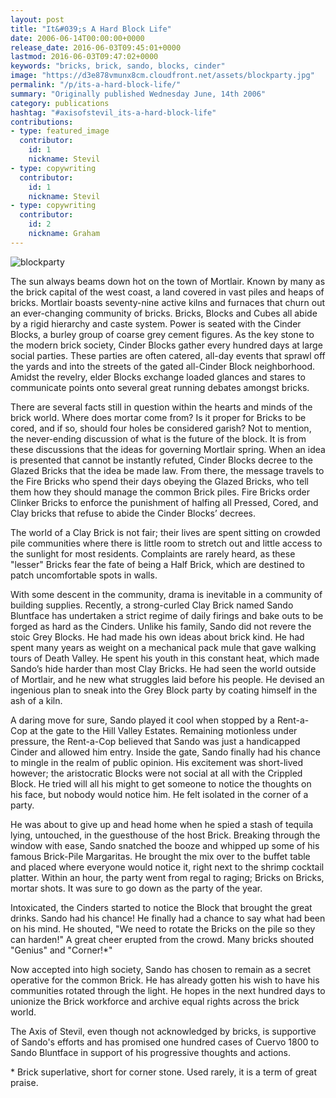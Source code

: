 ```yaml
---
layout: post
title: "It&#039;s A Hard Block Life"
date: 2006-06-14T00:00:00+0000
release_date: 2016-06-03T09:45:01+0000
lastmod: 2016-06-03T09:47:02+0000
keywords: "bricks, brick, sando, blocks, cinder"
image: "https://d3e878vmunx8cm.cloudfront.net/assets/blockparty.jpg"
permalink: "/p/its-a-hard-block-life/"
summary: "Originally published Wednesday June, 14th 2006"
category: publications
hashtag: "#axisofstevil_its-a-hard-block-life"
contributions:
- type: featured_image
  contributor:
    id: 1
    nickname: Stevil
- type: copywriting
  contributor:
    id: 1
    nickname: Stevil
- type: copywriting
  contributor:
    id: 2
    nickname: Graham
---
```


[Id_1]: https://d3e878vmunx8cm.cloudfront.net/assets/blockparty.jpg "blockparty"
![blockparty][Id_1]

The sun always beams down hot on the town of Mortlair. Known by many as the brick capital of the west coast, a land covered in vast piles and heaps of bricks. Mortlair boasts seventy-nine active kilns and furnaces that churn out an ever-changing community of bricks.  Bricks, Blocks and Cubes all abide by a rigid hierarchy and caste system. Power is seated with the Cinder Blocks, a burley group of coarse grey cement figures.  As the key stone to the modern brick society, Cinder Blocks gather every hundred days at large social parties. These parties are often catered, all-day events that sprawl off the yards and into the streets of the gated all-Cinder Block neighborhood. Amidst the revelry, elder Blocks exchange loaded glances and stares to communicate points onto several great running debates amongst bricks.

There are several facts still in question within the hearts and minds of the brick world. Where does mortar come from? Is it proper for Bricks to be cored, and if so, should four holes be considered garish? Not to mention, the never-ending discussion of what is the future of the block. It is from these discussions that the ideas for governing Mortlair spring. When an idea is presented that cannot be instantly refuted, Cinder Blocks decree to the Glazed Bricks that the idea be made law. From there, the message travels to the Fire Bricks who spend their days obeying the Glazed Bricks, who tell them how they should manage the common Brick piles. Fire Bricks order Clinker Bricks to enforce the punishment of halfing all Pressed, Cored, and Clay bricks that refuse to abide the Cinder Blocks’ decrees. 

The world of a Clay Brick is not fair; their lives are spent sitting on crowded pile communities where there is little room to stretch out and little access to the sunlight for most residents. Complaints are rarely heard, as these "lesser" Bricks fear the fate of being a Half Brick, which are destined to patch uncomfortable spots in walls.

With some descent in the community, drama is inevitable in a community of building supplies. Recently, a strong-curled Clay Brick named Sando Bluntface has undertaken a strict regime of daily firings and bake outs to be forged as hard as the Cinders. Unlike his family, Sando did not revere the stoic Grey Blocks. He had made his own ideas about brick kind. He had spent many years as weight on a mechanical pack mule that gave walking tours of Death Valley. He spent his youth in this constant heat, which made Sando’s hide harder than most Clay Bricks. He had seen the world outside of Mortlair, and he new what struggles laid before his people.  He devised an ingenious plan to sneak into the Grey Block party by coating himself in the ash of a kiln. 

A daring move for sure, Sando played it cool when stopped by a Rent-a-Cop at the gate to the Hill Valley Estates. Remaining motionless under pressure, the Rent-a-Cop believed that Sando was just a handicapped Cinder and allowed him entry.  Inside the gate, Sando finally had his chance to mingle in the realm of public opinion.  His excitement was short-lived however; the aristocratic Blocks were not social at all with the Crippled Block. He tried will all his might to get someone to notice the thoughts on his face, but nobody would notice him. He felt isolated in the corner of a party.

He was about to give up and head home when he spied a stash of tequila lying, untouched, in the guesthouse of the host Brick. Breaking through the window with ease, Sando snatched the booze and whipped up some of his famous Brick-Pile Margaritas. He brought the mix over to the buffet table and placed where everyone would notice it, right next to the shrimp cocktail platter. Within an hour, the party went from regal to raging; Bricks on Bricks, mortar shots. It was sure to go down as the party of the year. 

Intoxicated, the Cinders started to notice the Block that brought the great drinks. Sando had his chance! He finally had a chance to say what had been on his mind. He shouted, "We need to rotate the Bricks on the pile so they can harden!" A great cheer erupted from the crowd.  Many bricks shouted "Genius" and "Corner!*" 

Now accepted into high society, Sando has chosen to remain as a secret operative for the common Brick. He has already gotten his wish to have his communities rotated through the light. He hopes in the next hundred days to unionize the Brick workforce and archive equal rights across the brick world.

The Axis of Stevil, even though not acknowledged by bricks, is supportive of Sando's efforts and has promised one hundred cases of Cuervo 1800 to Sando Bluntface in support of his progressive thoughts and actions.

\* Brick superlative, short for corner stone. Used rarely, it is a term of great praise.

